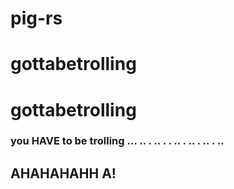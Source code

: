 ﻿# pig-rs
# gottabetrolling
# gottabetrolling

### you HAVE to be trolling ... .. . .. . . .. . .. . .. . ..

## AHAHAHAHH A!
